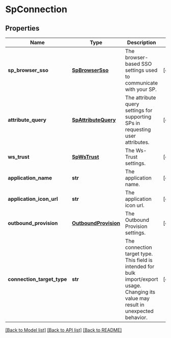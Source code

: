 # SpConnection

## Properties
Name | Type | Description | Notes
------------ | ------------- | ------------- | -------------
**sp_browser_sso** | [**SpBrowserSso**](SpBrowserSso.md) | The browser-based SSO settings used to communicate with your SP. | [optional] 
**attribute_query** | [**SpAttributeQuery**](SpAttributeQuery.md) | The attribute query settings for supporting SPs in requesting user attributes. | [optional] 
**ws_trust** | [**SpWsTrust**](SpWsTrust.md) | The Ws-Trust settings. | [optional] 
**application_name** | **str** | The application name. | [optional] 
**application_icon_url** | **str** | The application icon url. | [optional] 
**outbound_provision** | [**OutboundProvision**](OutboundProvision.md) | The Outbound Provision settings. | [optional] 
**connection_target_type** | **str** | The connection target type. This field is intended for bulk import/export usage. Changing its value may result in unexpected behavior. | [optional] 

[[Back to Model list]](../README.md#documentation-for-models) [[Back to API list]](../README.md#documentation-for-api-endpoints) [[Back to README]](../README.md)


